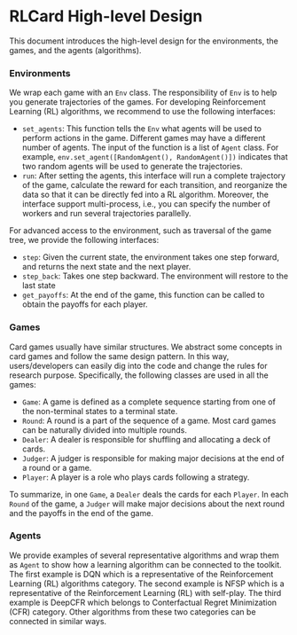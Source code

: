 # RLCard High-level Design
This document introduces the high-level design for the environments, the games, and the agents (algorithms).

### Environments
We wrap each game with an `Env` class. The responsibility of `Env` is to help you generate trajectories of the games. For developing Reinforcement Learning (RL) algorithms, we recommend to use the following interfaces:
* `set_agents`: This function tells the `Env` what agents will be used to perform actions in the game. Different games may have a different number of agents. The input of the function is a list of `Agent` class. For example, `env.set_agent([RandomAgent(), RandomAgent()])` indicates that two random agents will be used to generate the trajectories.
* `run`: After setting the agents, this interface will run a complete trajectory of the game, calculate the reward for each transition, and reorganize the data so that it can be directly fed into a RL algorithm. Moreover, the interface support multi-process, i.e., you can specify the number of workers and run several trajectories parallelly.

For advanced access to the environment, such as traversal of the game tree, we provide the following interfaces:
* `step`: Given the current state, the environment takes one step forward, and returns the next state and the next player.
* `step_back`: Takes one step backward. The environment will restore to the last state
* `get_payoffs`: At the end of the game, this function can be called to obtain the payoffs for each player.

### Games
Card games usually have similar structures. We abstract some concepts in card games and follow the same design pattern. In this way, users/developers can easily dig into the code and change the rules for research purpose. Specifically, the following classes are used in all the games:
* `Game`: A game is defined as a complete sequence starting from one of the non-terminal states to a terminal state. 
* `Round`: A round is a part of the sequence of a game. Most card games can be naturally divided into multiple rounds.
* `Dealer`: A dealer is responsible for shuffling and allocating a deck of cards.
* `Judger`: A judger is responsible for making major decisions at the end of a round or a game.
* `Player`: A player is a role who plays cards following a strategy.

To summarize, in one `Game`, a `Dealer` deals the cards for each `Player`. In each `Round` of the game, a `Judger` will make major decisions about the next round and the payoffs in the end of the game.

### Agents
We provide examples of several representative algorithms and wrap them as `Agent` to show how a learning algorithm can be connected to the toolkit. The first example is DQN which is a representative of the Reinforcement Learning (RL) algorithms category. The second example is NFSP which is a representative of the Reinforcement Learning (RL) with self-play. The third example is DeepCFR which belongs to Conterfactual Regret Minimization (CFR) category. Other algorithms from these two categories can be connected in similar ways.